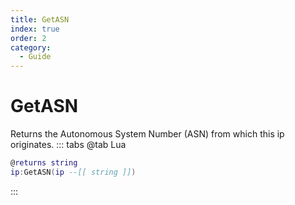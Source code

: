 ```yaml
---
title: GetASN
index: true
order: 2
category:
  - Guide
---
```


# GetASN
Returns the Autonomous System Number (ASN) from which this ip originates.
::: tabs
@tab Lua
```lua
@returns string
ip:GetASN(ip --[[ string ]])
```

:::